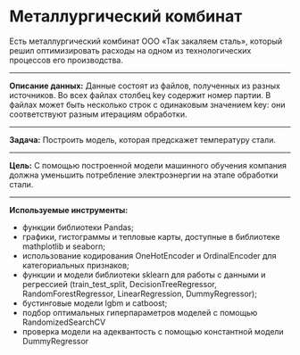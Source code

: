 # Металлургический комбинат
Есть металлургический комбинат ООО «Так закаляем сталь», который решил оптимизировать расходы на одном из технологических процессов его производства.
________

**Описание данных:** Данные состоят из файлов, полученных из разных источников.
Во всех файлах столбец key содержит номер партии. В файлах может быть несколько строк с одинаковым значением key: они соответствуют разным итерациям обработки.
________

**Задача:** Построить модель, которая предскажет температуру стали.
________

**Цель:** С помощью построенной модели машинного обучения компания должна уменьшить потребление электроэнергии на этапе обработки стали.
________

**Используемые инструменты:**
* функции библиотеки Pandas;
* графики, гистограммы и тепловые карты, доступные в библиотеке mathplotlib и seaborn;
* использование кодирования OneHotEncoder и OrdinalEncoder для категориальных признаков;
* функции и модели библиотеки sklearn для работы с данными и регрессией (train_test_split, DecisionTreeRegressor, RandomForestRegressor, LinearRegression, DummyRegressor);
* бустинговые модели lgbm и catboost;
* подбор оптимальных гиперпараметров моделей с помощью RandomizedSearchCV
* проверка модели на адеквантость с помощью константной модели DummyRegressor
